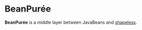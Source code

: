 BeanPurée
=========

**BeanPurée** is a middle layer between JavaBeans and [shapeless][shapeless].

[shapeless]: http://github.com/milessabin/shapeless
